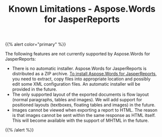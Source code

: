 ﻿---
title: Known Limitations - Aspose.Words for JasperReports
articleTitle: Known Limitations
linktitle: Known Limitations
description: "The following features are not currently supported by Aspose.Words for JasperReports"
type: docs
weight: 110
url: /jasperreports/known-limitations/
---

{{% alert color="primary" %}}

The following features are not currently supported by Aspose.Words for JasperReports:

- There is no automatic installer. Aspose.Words for JasperReports is distributed as a ZIP archive. [To install Aspose.Words for JasperReports](/words/jasperreports/installation/), you need to extract, copy files into appropriate location and possibly edit some XML configuration files. An automatic installer will be provided in the future.
- The only supported layout of the exported documents is flow layout (normal paragraphs, tables and images). We will add support for positioned layouts (textboxes, floating tables and images) in the future.
- Images cannot be viewed when exporting a report to HTML. The reason is that images cannot be sent within the same response as HTML itself. This will become available with the support of MHTML in the future.

{{% /alert %}}
